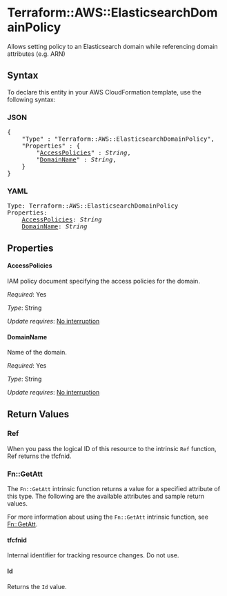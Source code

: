 # Terraform::AWS::ElasticsearchDomainPolicy

Allows setting policy to an Elasticsearch domain while referencing domain attributes (e.g. ARN)

## Syntax

To declare this entity in your AWS CloudFormation template, use the following syntax:

### JSON

<pre>
{
    "Type" : "Terraform::AWS::ElasticsearchDomainPolicy",
    "Properties" : {
        "<a href="#accesspolicies" title="AccessPolicies">AccessPolicies</a>" : <i>String</i>,
        "<a href="#domainname" title="DomainName">DomainName</a>" : <i>String</i>,
    }
}
</pre>

### YAML

<pre>
Type: Terraform::AWS::ElasticsearchDomainPolicy
Properties:
    <a href="#accesspolicies" title="AccessPolicies">AccessPolicies</a>: <i>String</i>
    <a href="#domainname" title="DomainName">DomainName</a>: <i>String</i>
</pre>

## Properties

#### AccessPolicies

IAM policy document specifying the access policies for the domain.

_Required_: Yes

_Type_: String

_Update requires_: [No interruption](https://docs.aws.amazon.com/AWSCloudFormation/latest/UserGuide/using-cfn-updating-stacks-update-behaviors.html#update-no-interrupt)

#### DomainName

Name of the domain.

_Required_: Yes

_Type_: String

_Update requires_: [No interruption](https://docs.aws.amazon.com/AWSCloudFormation/latest/UserGuide/using-cfn-updating-stacks-update-behaviors.html#update-no-interrupt)

## Return Values

### Ref

When you pass the logical ID of this resource to the intrinsic `Ref` function, Ref returns the tfcfnid.

### Fn::GetAtt

The `Fn::GetAtt` intrinsic function returns a value for a specified attribute of this type. The following are the available attributes and sample return values.

For more information about using the `Fn::GetAtt` intrinsic function, see [Fn::GetAtt](https://docs.aws.amazon.com/AWSCloudFormation/latest/UserGuide/intrinsic-function-reference-getatt.html).

#### tfcfnid

Internal identifier for tracking resource changes. Do not use.

#### Id

Returns the <code>Id</code> value.

